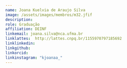 ```yaml
---
name: Joana Kuelvia de Araujo Silva
image: /assets/images/membros/m32.jfif
description:
role: Graduação
affiliation: DEINF
linkemail: joana.silva@nca.ufma.br
linklattes:  http://lattes.cnpq.br/1155970797185692
linklinkedin:
linkgithub:
linkorcid:
linkinstagram: "kjoanaa_"
---
```


